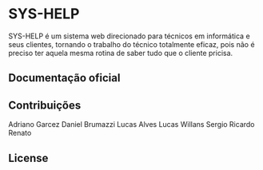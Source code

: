 # SYS-HELP

SYS-HELP é um sistema web direcionado para técnicos em informática e seus clientes, tornando o trabalho do técnico totalmente eficaz, pois não é preciso ter aquela mesma rotina de saber tudo que o cliente pricisa.

## Documentação oficial


## Contribuições
  Adriano Garcez
  Daniel Brumazzi 
  Lucas Alves
  Lucas Willans
  Sergio Ricardo
  Renato 
  
## License


